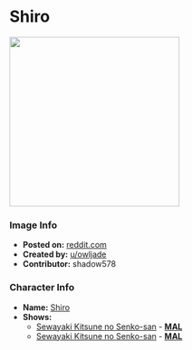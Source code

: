 # Shiro

<img src="https://raw.githubusercontent.com/shadow578/Project-Padoru/master/Padoru/senko-san-shiro.png" height="300">

### Image Info
* **Posted on:**     [reddit.com](https://www.reddit.com/r/Padoru/comments/d0k128/shiro_padoru/)
* **Created by:**    [u/owljade](https://github.com/shadow578/Project-Padoru/blob/master/table-of-contents/creators/uowljade.md)
* **Contributor:**   shadow578

### Character Info
* **Name:**   [Shiro](https://myanimelist.net/character/167062)
* **Shows:**
  * [Sewayaki Kitsune no Senko-san](https://github.com/shadow578/Project-Padoru/blob/master/table-of-contents/shows/SewayakiKitsunenoSenkosan.md) - [__MAL__](https://myanimelist.net/anime/38759/Sewayaki_Kitsune_no_Senko-san)
  * [Sewayaki Kitsune no Senko-san](https://github.com/shadow578/Project-Padoru/blob/master/table-of-contents/shows/SewayakiKitsunenoSenkosan.md) - [__MAL__](https://myanimelist.net/manga/111276/Sewayaki_Kitsune_no_Senko-san)


